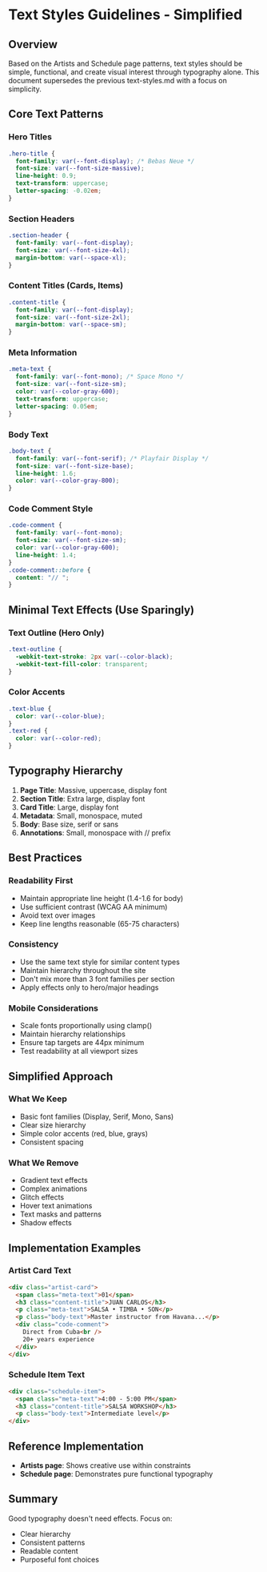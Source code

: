 # Text Styles Guidelines - Simplified

## Overview

Based on the Artists and Schedule page patterns, text styles should be simple, functional, and create visual interest through typography alone. This document supersedes the previous text-styles.md with a focus on simplicity.

## Core Text Patterns

### Hero Titles

```css
.hero-title {
  font-family: var(--font-display); /* Bebas Neue */
  font-size: var(--font-size-massive);
  line-height: 0.9;
  text-transform: uppercase;
  letter-spacing: -0.02em;
}
```

### Section Headers

```css
.section-header {
  font-family: var(--font-display);
  font-size: var(--font-size-4xl);
  margin-bottom: var(--space-xl);
}
```

### Content Titles (Cards, Items)

```css
.content-title {
  font-family: var(--font-display);
  font-size: var(--font-size-2xl);
  margin-bottom: var(--space-sm);
}
```

### Meta Information

```css
.meta-text {
  font-family: var(--font-mono); /* Space Mono */
  font-size: var(--font-size-sm);
  color: var(--color-gray-600);
  text-transform: uppercase;
  letter-spacing: 0.05em;
}
```

### Body Text

```css
.body-text {
  font-family: var(--font-serif); /* Playfair Display */
  font-size: var(--font-size-base);
  line-height: 1.6;
  color: var(--color-gray-800);
}
```

### Code Comment Style

```css
.code-comment {
  font-family: var(--font-mono);
  font-size: var(--font-size-sm);
  color: var(--color-gray-600);
  line-height: 1.4;
}
.code-comment::before {
  content: "// ";
}
```

## Minimal Text Effects (Use Sparingly)

### Text Outline (Hero Only)

```css
.text-outline {
  -webkit-text-stroke: 2px var(--color-black);
  -webkit-text-fill-color: transparent;
}
```

### Color Accents

```css
.text-blue {
  color: var(--color-blue);
}
.text-red {
  color: var(--color-red);
}
```

## Typography Hierarchy

1. **Page Title**: Massive, uppercase, display font
2. **Section Title**: Extra large, display font
3. **Card Title**: Large, display font
4. **Metadata**: Small, monospace, muted
5. **Body**: Base size, serif or sans
6. **Annotations**: Small, monospace with // prefix

## Best Practices

### Readability First

- Maintain appropriate line height (1.4-1.6 for body)
- Use sufficient contrast (WCAG AA minimum)
- Avoid text over images
- Keep line lengths reasonable (65-75 characters)

### Consistency

- Use the same text style for similar content types
- Maintain hierarchy throughout the site
- Don't mix more than 3 font families per section
- Apply effects only to hero/major headings

### Mobile Considerations

- Scale fonts proportionally using clamp()
- Maintain hierarchy relationships
- Ensure tap targets are 44px minimum
- Test readability at all viewport sizes

## Simplified Approach

### What We Keep

- Basic font families (Display, Serif, Mono, Sans)
- Clear size hierarchy
- Simple color accents (red, blue, grays)
- Consistent spacing

### What We Remove

- Gradient text effects
- Complex animations
- Glitch effects
- Hover text animations
- Text masks and patterns
- Shadow effects

## Implementation Examples

### Artist Card Text

```html
<div class="artist-card">
  <span class="meta-text">01</span>
  <h3 class="content-title">JUAN CARLOS</h3>
  <p class="meta-text">SALSA • TIMBA • SON</p>
  <p class="body-text">Master instructor from Havana...</p>
  <div class="code-comment">
    Direct from Cuba<br />
    20+ years experience
  </div>
</div>
```

### Schedule Item Text

```html
<div class="schedule-item">
  <span class="meta-text">4:00 - 5:00 PM</span>
  <h3 class="content-title">SALSA WORKSHOP</h3>
  <p class="body-text">Intermediate level</p>
</div>
```

## Reference Implementation

- **Artists page**: Shows creative use within constraints
- **Schedule page**: Demonstrates pure functional typography

## Summary

Good typography doesn't need effects. Focus on:

- Clear hierarchy
- Consistent patterns
- Readable content
- Purposeful font choices
